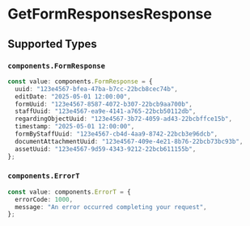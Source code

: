 # GetFormResponsesResponse


## Supported Types

### `components.FormResponse`

```typescript
const value: components.FormResponse = {
  uuid: "123e4567-bfea-47ba-b7cc-22bcb8cec74b",
  editDate: "2025-05-01 12:00:00",
  formUuid: "123e4567-8587-4072-b307-22bcb9aa700b",
  staffUuid: "123e4567-ea9e-4141-a765-22bcb50112db",
  regardingObjectUuid: "123e4567-3b72-4059-ad43-22bcbffce15b",
  timestamp: "2025-05-01 12:00:00",
  formByStaffUuid: "123e4567-cb4d-4aa9-8742-22bcb3e96dcb",
  documentAttachmentUuid: "123e4567-409e-4e21-8b76-22bcb73bc93b",
  assetUuid: "123e4567-9d59-4343-9212-22bcb611155b",
};
```

### `components.ErrorT`

```typescript
const value: components.ErrorT = {
  errorCode: 1000,
  message: "An error occurred completing your request",
};
```

